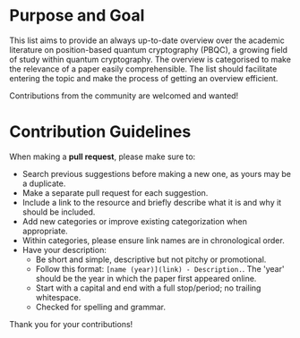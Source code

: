# Purpose and Goal
This list aims to provide an always up-to-date overview over the academic literature on position-based quantum cryptography (PBQC), a growing field of study within quantum cryptography. The overview is categorised to make the relevance of a paper easily comprehensible. The list should facilitate entering the topic and make the process of getting an overview efficient.

Contributions from the community are welcomed and wanted!

# Contribution Guidelines

When making a **pull request**, please make sure to:
- Search previous suggestions before making a new one, as yours may be a duplicate.
- Make a separate pull request for each suggestion.
- Include a link to the resource and briefly describe what it is and why it should be included.
- Add new categories or improve existing categorization when appropriate.
- Within categories, please ensure link names are in chronological order.
- Have your description:
  - Be short and simple, descriptive but not pitchy or promotional.
  - Follow this format: `[name (year)](link) - Description.`. The 'year' should be the year in which the paper first appeared online.
  - Start with a capital and end with a full stop/period; no trailing whitespace.
  - Checked for spelling and grammar.

Thank you for your contributions!
